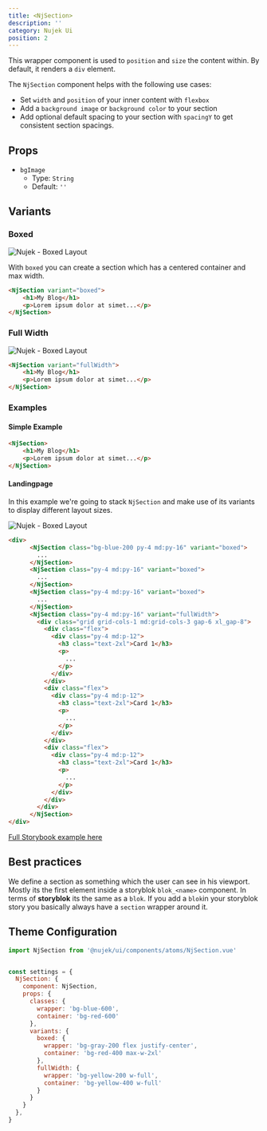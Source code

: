 ```yaml
---
title: <NjSection>
description: ''
category: Nujek Ui
position: 2
---
```



This wrapper component is used to `position` and `size` the content within. By default, it renders a `div` element.

The `NjSection` component helps with the following use cases:

* Set `width` and `position` of your inner content with `flexbox`
* Add a `background image` or `background color` to your section
* Add optional default spacing to your section with `spacingY` to get consistent section spacings.

## Props

- `bgImage`
  - Type: `String`
  - Default: `''`

## Variants

### Boxed

<img src="/boxed_layout.svg" class="img" alt="Nujek - Boxed Layout" />

With `boxed` you can create a section which has a centered container and max width.

```md
<NjSection variant="boxed">
    <h1>My Blog</h1>
    <p>Lorem ipsum dolor at simet...</p>
</NjSection>
```

### Full Width

<img src="/full_width_layout.svg" class="img" alt="Nujek - Boxed Layout" />

```md
<NjSection variant="fullWidth">
    <h1>My Blog</h1>
    <p>Lorem ipsum dolor at simet...</p>
</NjSection>
```

### Examples

#### Simple Example

```html
<NjSection>
    <h1>My Blog</h1>
    <p>Lorem ipsum dolor at simet...</p>
</NjSection>
```

#### Landingpage

In this example we're going to stack `NjSection` and make use of
its variants to display different layout sizes.

<img src="/landing_page.svg" class="img" alt="Nujek - Boxed Layout" />

```html
<div>
      <NjSection class="bg-blue-200 py-4 md:py-16" variant="boxed">
        ...
      </NjSection>
      <NjSection class="py-4 md:py-16" variant="boxed">
        ...
      </NjSection>
      <NjSection class="py-4 md:py-16" variant="boxed">
        ...
      </NjSection>
      <NjSection class="py-4 md:py-16" variant="fullWidth">
        <div class="grid grid-cols-1 md:grid-cols-3 gap-6 xl_gap-8">
          <div class="flex">
            <div class="py-4 md:p-12">
              <h3 class="text-2xl">Card 1</h3>
              <p>
                ...
              </p>
            </div>
          </div>
          <div class="flex">
            <div class="py-4 md:p-12">
              <h3 class="text-2xl">Card 1</h3>
              <p>
                ...
              </p>
            </div>
          </div>
          <div class="flex">
            <div class="py-4 md:p-12">
              <h3 class="text-2xl">Card 1</h3>
              <p>
                ...
              </p>
            </div>
          </div>
        </div>
      </NjSection>
</div>
```

<a target="_blank" href="http://localhost:3003/?path=/story/njsection--landingpage">Full Storybook example here</a>

## Best practices

We define a section as something which the user can see in his viewport. Mostly its the first element inside a storyblok `blok_<name>` component. In terms of **storyblok** its the same as a `blok`. If you add a `blok`in your storyblok story you basically always have a `section` wrapper around it.


## Theme Configuration

```js
import NjSection from '@nujek/ui/components/atoms/NjSection.vue'


const settings = {
  NjSection: {
    component: NjSection,
    props: {
      classes: {
        wrapper: 'bg-blue-600',
        container: 'bg-red-600'
      },
      variants: {
        boxed: {
          wrapper: 'bg-gray-200 flex justify-center',
          container: 'bg-red-400 max-w-2xl'
        },
        fullWidth: {
          wrapper: 'bg-yellow-200 w-full',
          container: 'bg-yellow-400 w-full'
        }
      }
    }
  },
}

```